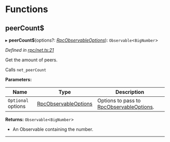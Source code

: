 

# Functions

<a id="peercount_"></a>

##  peerCount$

▸ **peerCount$**(options?: *[RpcObservableOptions](../interfaces/_types_.rpcobservableoptions.md)*): `Observable`<`BigNumber`>

*Defined in [rpc/net.ts:21](https://github.com/paritytech/js-libs/blob/e93246f/packages/light.js/src/rpc/net.ts#L21)*

Get the amount of peers.

Calls `net_peerCount`

**Parameters:**

| Name | Type | Description |
| ------ | ------ | ------ |
| `Optional` options | [RpcObservableOptions](../interfaces/_types_.rpcobservableoptions.md) |  Options to pass to [RpcObservableOptions](../interfaces/_types_.rpcobservableoptions.md). |

**Returns:** `Observable`<`BigNumber`>
- An Observable containing the number.

___


